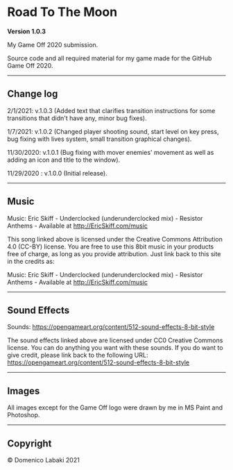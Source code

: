 # Road To The Moon

**Version 1.0.3**

My Game Off 2020 submission.

Source code and all required material for my game made for the GitHub Game Off 2020.

---

## Change log

2/1/2021: v.1.0.3 (Added text that clarifies transition instructions for some transitions that didn't have any, minor bug fixes).

1/7/2021: v.1.0.2 (Changed player shooting sound, start level on key press, bug fixing with lives system, small transition graphical changes).

11/30/2020: v.1.0.1 (Bug fixing with mover enemies' movement as well as adding an icon and title to the window).

11/29/2020 : v.1.0.0 (Initial release).

---

## Music

Music: Eric Skiff - Underclocked (underunderclocked mix) - Resistor Anthems - Available at http://EricSkiff.com/music

This song linked above is licensed under the Creative Commons Attribution 4.0 (CC-BY) license.
You are free to use this 8bit music in your products free of charge, as long as you provide attribution.
Just link back to this site in the credits as:

Music: Eric Skiff - Underclocked (underunderclocked mix) - Resistor Anthems - Available at http://EricSkiff.com/music

---

## Sound Effects

Sounds: https://opengameart.org/content/512-sound-effects-8-bit-style

The sound effects linked above are licensed under CC0 Creative Commons license. You can do anything you want with these sounds.
If you do want to give credit, please link back to the following URL: https://opengameart.org/content/512-sound-effects-8-bit-style

---

## Images

All images except for the Game Off logo were drawn by me in MS Paint and Photoshop.

---

## Copyright

© Domenico Labaki 2021
